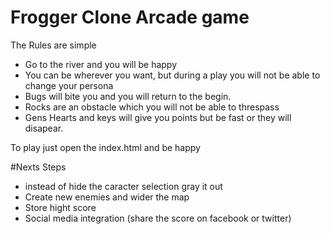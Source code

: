 # Frogger Clone Arcade game
 The Rules are simple
- Go to the river and you will be happy
- You can be wherever you want, but during a play you will not be able to change your persona
- Bugs will bite you and you will return to the begin.
- Rocks are an obstacle which you will not be able to threspass
- Gens Hearts and keys will give you points but be fast or they will disapear.

To play just open the index.html and be happy


#Nexts Steps
- instead of hide the caracter selection gray it out
- Create new enemies and  wider the map
- Store hight score
- Social media integration (share the score on facebook or twitter)
